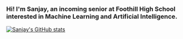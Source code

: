 ### Hi! I'm Sanjay, an incoming senior at Foothill High School interested in Machine Learning and Artificial Intelligence. 

[![Sanjay's GitHub stats](https://github-readme-stats.vercel.app/api?username=sanjay-adhikesaven)](https://github-readme-stats.vercel.app/api?username=anuraghazra&count_private=true)

<!--
**sanjay-adhikesaven/sanjay-adhikesaven** is a ✨ _special_ ✨ repository because its `README.md` (this file) appears on your GitHub profile.

Here are some ideas to get you started:

- 🔭 I’m currently working on ...
- 🌱 I’m currently learning ...
- 👯 I’m looking to collaborate on ...
- 🤔 I’m looking for help with ...
- 💬 Ask me about ...
- 📫 How to reach me: ...
- 😄 Pronouns: ...
- ⚡ Fun fact: ...
-->
